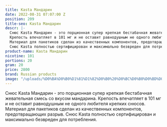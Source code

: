 ```yaml
---
title: Kasta Мандарин
date: 2022-08-31 07:07:00 Z
position: 209
title-seo: Kasta Мандарин
descr: |-
  Снюс Kasta Мандарин - это порционная супер крепкая бестабачная жевательная смесь со вкусом мандарина.
  Крепость впечатляет в 101 мг и не оставит равнодушным не одного любителя крепких снюсов.
  Материал для пакетиков сделан из качественных компонентов, предотвращающих разрыв.
  Снюс Kasta полностью сертифицирован и максимально безвреден для потребления.
product-name: Kasta Мандарин
nicotine: 101
portions: 20
gram: 20
price: 2800
brand: Russian products
image: "/uploads/%D0%BA%D0%B0%D1%81%D1%82%D0%B0%20%D0%BC%D0%B0%D0%BD%D0%B4%D0%B0%D1%80%D0%B8%D0%BD.png"
---
```


Снюс Kasta Мандарин - это порционная супер крепкая бестабачная жевательная смесь со вкусом мандарина.
Крепость впечатляет в 101 мг и не оставит равнодушным не одного любителя крепких снюсов.
Материал для пакетиков сделан из качественных компонентов, предотвращающих разрыв.
Снюс Kasta полностью сертифицирован и максимально безвреден для потребления.